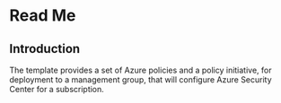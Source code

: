 # Read Me

## Introduction

The template provides a set of Azure policies and a policy initiative, for deployment to a management group, that will configure Azure Security Center for a subscription.
